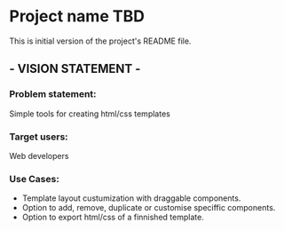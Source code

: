 # Project name TBD
This is initial version of the project's README file.

## - VISION STATEMENT -
### Problem statement:
Simple tools for creating html/css templates
### Target users:
Web developers
### Use Cases:
  - Template layout custumization with draggable components.
  - Option to add, remove, duplicate or customise speciffic components.
  - Option to export html/css of a finnished template.

